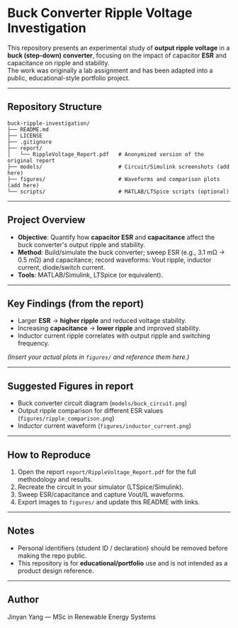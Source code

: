 # Buck Converter Ripple Voltage Investigation

This repository presents an experimental study of **output ripple voltage** in a **buck (step-down) converter**, focusing on the impact of capacitor **ESR** and capacitance on ripple and stability.  
The work was originally a lab assignment and has been adapted into a public, educational-style portfolio project.

---

## Repository Structure

```
buck-ripple-investigation/
├── README.md
├── LICENSE
├── .gitignore
├── report/
│   └── RippleVoltage_Report.pdf   # Anonymized version of the original report
├── models/                        # Circuit/Simulink screenshots (add here)
├── figures/                       # Waveforms and comparison plots (add here)
└── scripts/                       # MATLAB/LTSpice scripts (optional)
```

---

## Project Overview

- **Objective**: Quantify how **capacitor ESR** and **capacitance** affect the buck converter's output ripple and stability.  
- **Method**: Build/simulate the buck converter; sweep ESR (e.g., 3.1 mΩ → 0.5 mΩ) and capacitance; record waveforms: Vout ripple, inductor current, diode/switch current.  
- **Tools**: MATLAB/Simulink, LTSpice (or equivalent).

---

## Key Findings (from the report)

- Larger **ESR** → **higher ripple** and reduced voltage stability.  
- Increasing **capacitance** → **lower ripple** and improved stability.  
- Inductor current ripple correlates with output ripple and switching frequency.

*(Insert your actual plots in `figures/` and reference them here.)*

---

## Suggested Figures in report

- Buck converter circuit diagram (`models/buck_circuit.png`)  
- Output ripple comparison for different ESR values (`figures/ripple_comparison.png`)  
- Inductor current waveform (`figures/inductor_current.png`)  

---

## How to Reproduce

1. Open the report `report/RippleVoltage_Report.pdf` for the full methodology and results.  
2. Recreate the circuit in your simulator (LTSpice/Simulink).  
3. Sweep ESR/capacitance and capture Vout/IL waveforms.  
4. Export images to `figures/` and update this README with links.

---

## Notes

- Personal identifiers (student ID / declaration) should be removed before making the repo public.  
- This repository is for **educational/portfolio** use and is not intended as a product design reference.

---

## Author

Jinyan Yang — MSc in Renewable Energy Systems
